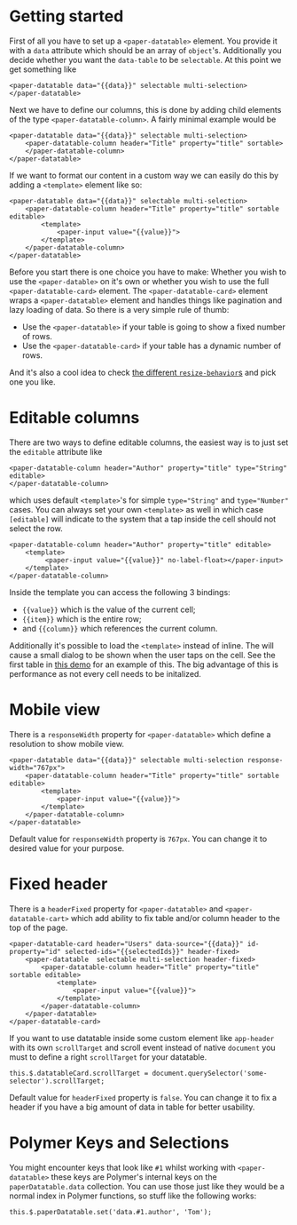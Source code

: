 Getting started
===
First of all you have to set up a `<paper-datatable>` element. You provide it with a
`data` attribute which should be an array of `object`'s. Additionally you decide
whether you want the `data-table` to be `selectable`. At this point we get something
like

	<paper-datatable data="{{data}}" selectable multi-selection>
	</paper-datatable>

Next we have to define our columns, this is done by adding child elements of the type
`<paper-datatable-column>`. A fairly minimal example would be

	<paper-datatable data="{{data}}" selectable multi-selection>
		<paper-datatable-column header="Title" property="title" sortable>
		</paper-datatable-column>
	</paper-datatable>

If we want to format our content in a custom way we can easily do this by adding a `<template>`
element like so:

	<paper-datatable data="{{data}}" selectable multi-selection>
		<paper-datatable-column header="Title" property="title" sortable editable>
			<template>
				<paper-input value="{{value}}">
			</template>
		</paper-datatable-column>
	</paper-datatable>

Before you start there is one choice you have to make: Whether you wish to use the `<paper-datable>` on it's own or
whether you wish to use the full `<paper-datatable-card>` element. The `<paper-datatable-card>` element wraps a 
 `<paper-datatable>` element and handles things like pagination and lazy loading of data. So there is a very simple rule
 of thumb:
 
  - Use the `<paper-datatable>` if your table is going to show a fixed number of rows.
  - Use the `<paper-datatable-card>` if your table has a dynamic number of rows. 

And it's also a cool idea to check [the different `resize-behavior`s](resize-behavior.html) and pick one you like.

Editable columns
===
There are two ways to define editable columns, the easiest way is to just set the `editable` attribute like

	<paper-datatable-column header="Author" property="title" type="String" editable>
	</paper-datatable-column>

which uses default `<template>`'s for simple `type="String"` and `type="Number"` cases. You can always set your own
`<template>` as well in which case `[editable]` will indicate to the system that a tap inside the cell should not select
the row.

	<paper-datatable-column header="Author" property="title" editable>
		<template>
			 <paper-input value="{{value}}" no-label-float></paper-input>
		</template>
	</paper-datatable-column>

Inside the template you can access the following 3 bindings:

 - `{{value}}` which is the value of the current cell;
 - `{{item}}` which is the entire row; 
 - and `{{column}}` which references the current column.

Additionally it's possible to load the `<template>` instead of inline. The will cause a small dialog to be shown when
 the user taps on the cell. See the first table in [this demo](editable.html) for an example of this. The big advantage
 of this is performance as not every cell needs to be initalized.

Mobile view
===
There is a `responseWidth` property for `<paper-datatable>` which define a resolution to show mobile view.

	<paper-datatable data="{{data}}" selectable multi-selection response-width="767px">
		<paper-datatable-column header="Title" property="title" sortable editable>
			<template>
				<paper-input value="{{value}}">
			</template>
		</paper-datatable-column>
	</paper-datatable>

Default value for `responseWidth` property is `767px`. You can change it to desired value for your purpose.

Fixed header
===
There is a `headerFixed` property for `<paper-datatable>` and `<paper-datatable-cart>` which add ability to fix table and/or column header to the top of the page.
	
	<paper-datatable-card header="Users" data-source="{{data}}" id-property="id" selected-ids="{{selectedIds}}" header-fixed>
		<paper-datatable  selectable multi-selection header-fixed>
			<paper-datatable-column header="Title" property="title" sortable editable>
				<template>
					<paper-input value="{{value}}">
				</template>
			</paper-datatable-column>
		</paper-datatable>
	</paper-datatable-card>

If you want to use datatable inside some custom element like `app-header` with its own `scrollTarget` and scroll event instead of native `document` you must to define a right `scrollTarget` for your datatable.

	this.$.datatableCard.scrollTarget = document.querySelector('some-selector').scrollTarget;

Default value for `headerFixed` property is `false`. You can change it to fix a header if you have a big amount of data in table for better usability.

Polymer Keys and Selections
===
You might encounter keys that look like `#1` whilst working with `<paper-datatable>` these keys are Polymer's internal
keys on the `paperDatatable.data` collection. You can use those just like they would be a normal index in Polymer
functions, so stuff like the following works:

	this.$.paperDatatable.set('data.#1.author', 'Tom');
